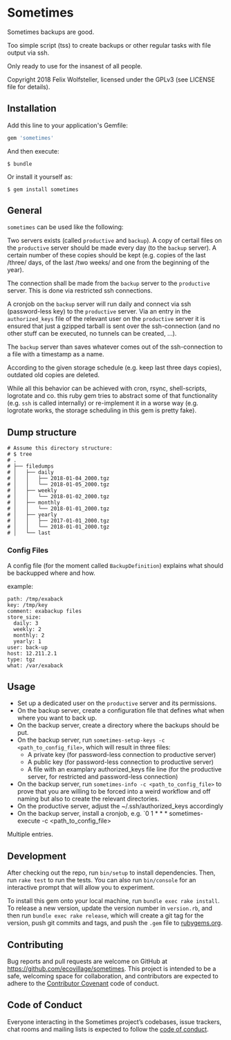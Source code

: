 # Sometimes

Sometimes backups are good.

Too simple script (tss) to create backups or other regular tasks with file output via ssh.

Only ready to use for the insanest of all people.

Copyright 2018 Felix Wolfsteller, licensed under the GPLv3 (see LICENSE file for details).

## Installation

Add this line to your application's Gemfile:

```ruby
gem 'sometimes'
```

And then execute:

    $ bundle

Or install it yourself as:

    $ gem install sometimes

## General

`sometimes` can be used like the following:

Two servers exists (called `productive` and `backup`).  A copy of certail files on the `productive` server should be made every day (to the `backup` server).  A certain number of these copies should be kept (e.g. copies of the last /three/ days, of the last /two weeks/ and one from the beginning of the year).

The connection shall be made from the `backup` server to the `productive` server.  This is done via restricted ssh connections.

A cronjob on the `backup` server will run daily and connect via ssh (password-less key) to the `productive` server.  Via an entry in the `authorized_keys` file of the relevant user on the `productive` server it is ensured that just a gzipped tarball is sent over the ssh-connection (and no other stuff can be executed, no tunnels can be created, ...).

The `backup` server than saves whatever comes out of the ssh-connection to a file with a timestamp as a name.

According to the given storage schedule (e.g. keep last three days copies), outdated old copies are deleted.

While all this behavior can be achieved with cron, rsync, shell-scripts, logrotate and co. this ruby gem tries to abstract some of that functionality (e.g. `ssh` is called internally) or re-implement it in a worse way (e.g. logrotate works, the storage scheduling in this gem is pretty fake).


## Dump structure

```
# Assume this directory structure:
# $ tree
# .
# ├── filedumps
# │   ├── daily
# │   │   ├── 2018-01-04_2000.tgz
# │   │   └── 2018-01-05_2000.tgz
# │   ├── weekly
# │   │   └── 2018-01-02_2000.tgz
# │   ├── monthly
# │   │   └── 2018-01-01_2000.tgz
# │   ├── yearly
# │   │   ├── 2017-01-01_2000.tgz
# │   │   └── 2018-01-01_2000.tgz
# │   └── last
```


### Config Files

A config file (for the moment called `BackupDefinition`) explains what should be backupped where and how.

example:

```
path: /tmp/exaback
key: /tmp/key
comment: exabackup files
store_size:
  daily: 3
  weekly: 2
  monthly: 2
  yearly: 1
user: back-up
host: 12.211.2.1
type: tgz
what: /var/exaback
```

## Usage

  - Set up a dedicated user on the `productive` server and its permissions.
  - On the backup server, create a configuration file that defines what when where you want to back up.
  - On the backup server, create a directory where the backups should be put.
  - On the backup server, run `sometimes-setup-keys -c <path_to_config_file>`, which will result in three files:
    * A private key (for password-less connection to productive server)
    * A public key  (for password-less connection to productive server)
    * A file with an examplary authorized_keys file line (for the productive server, for restricted and password-less connection)
  - On the backup server, run `sometimes-info -c <path_to_config_file>` to prove that you are willing to be forced into a weird workflow and off naming but also to create the relevant directories.
  - On the productive server, adjust the ~/.ssh/authorized_keys accordingly
  - On the backup server, install a cronjob, e.g. `0 1 * * * sometimes-execute -c <path_to_config_file>

Multiple entries.


## Development

After checking out the repo, run `bin/setup` to install dependencies. Then, run `rake test` to run the tests. You can also run `bin/console` for an interactive prompt that will allow you to experiment.

To install this gem onto your local machine, run `bundle exec rake install`. To release a new version, update the version number in `version.rb`, and then run `bundle exec rake release`, which will create a git tag for the version, push git commits and tags, and push the `.gem` file to [rubygems.org](https://rubygems.org).

## Contributing

Bug reports and pull requests are welcome on GitHub at https://github.com/ecovillage/sometimes. This project is intended to be a safe, welcoming space for collaboration, and contributors are expected to adhere to the [Contributor Covenant](http://contributor-covenant.org) code of conduct.

## Code of Conduct

Everyone interacting in the Sometimes project’s codebases, issue trackers, chat rooms and mailing lists is expected to follow the [code of conduct](https://github.com/ecovillage/sometimes/blob/master/CODE_OF_CONDUCT.md).
